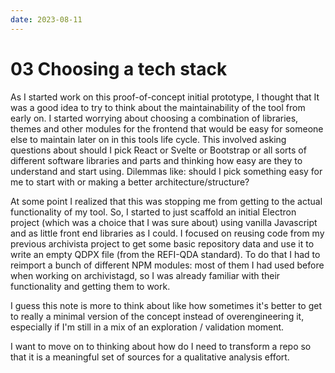 ```yaml
---
date: 2023-08-11
---
```


# 03 Choosing a tech stack

As I started work on this proof-of-concept initial prototype, I thought that It was a good idea to try to think about the maintainability of the tool from early on. I started worrying about choosing a combination of libraries, themes and other modules for the frontend that would be easy for someone else to maintain later on in this tools life cycle. This involved asking questions about should I pick React or Svelte or Bootstrap or all sorts of different software libraries and parts and thinking how easy are they to understand and start using. Dilemmas like: should I pick something easy for me to start with or making a better architecture/structure?

At some point I realized that this was stopping me from getting to the actual functionality of my tool. So, I started to just scaffold an initial Electron project (which was a choice that I was sure about) using vanilla Javascript and as little front end libraries as I could. I focused on reusing code from my previous archivista project to get some basic repository data and use it to write an empty QDPX file (from the REFI-QDA standard). To do that I had to reimport a bunch of different NPM modules: most of them I had used before when working on archivistagd, so I was already familiar with their functionality and getting them to work.

I guess this note is more to think about like how sometimes it's better to get to really a minimal version of the concept instead of overengineering it, especially if I'm still in a mix of an exploration / validation moment. 

I want to move on to thinking about how do I need to transform a repo so that it is a meaningful set of sources for a qualitative analysis effort.
